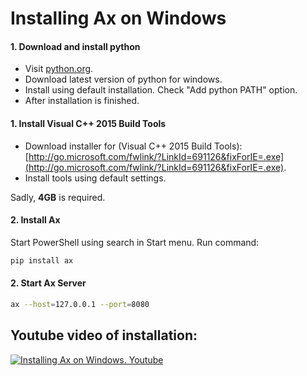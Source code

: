 # Installing Ax on Windows
#### 1. Download and install python
- Visit [python.org](https://www.python.org/).
- Download latest version of python for windows.
- Install using default installation. Check "Add python PATH" option.
- After installation is finished.


#### 1. Install Visual C++ 2015 Build Tools
- Download installer for (Visual C++ 2015 Build Tools):
[http://go.microsoft.com/fwlink/?LinkId=691126&fixForIE=.exe](http://go.microsoft.com/fwlink/?LinkId=691126&fixForIE=.exe).
- Install tools using default settings.

Sadly, **4GB** is required.

#### 2. Install Ax
Start PowerShell using search in Start menu.
Run command:
```bash
pip install ax
```

#### 2. Start Ax Server
```bash
ax --host=127.0.0.1 --port=8080
```

## Youtube video of installation:
[![Installing Ax on Windows. Youtube](https://i9.ytimg.com/vi/Fuy_3hFDhFc/mqdefault.jpg?time=1580545582151&sqp=CNzr1PEF&rs=AOn4CLBUXiZupr-e-gPvuwtsGBGixLb2Kg)](https://youtu.be/Fuy_3hFDhFc)